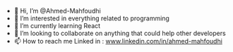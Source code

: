 - 👋 Hi, I’m @Ahmed-Mahfoudhi
- 👀 I’m interested in everything related to programming
- 🌱 I’m currently learning React
- 💞️ I’m looking to collaborate on anything that could help other developers 
- 📫 How to reach me 
        Linked in : www.linkedin.com/in/ahmed-mahfoudhi

<!---
Ahmed-Mahfoudhi/Ahmed-Mahfoudhi is a ✨ special ✨ repository because its `README.md` (this file) appears on your GitHub profile.
You can click the Preview link to take a look at your changes.
--->
